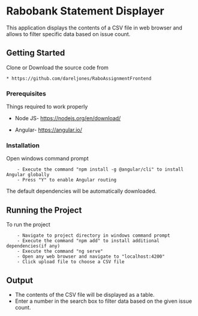 # Rabobank Statement Displayer

This application displays the contents of a CSV file in web browser and allows to filter specific data based on issue count.

## Getting Started

Clone or Download the source code from

	* https://github.com/dareljones/RaboAssignmentFrontend

### Prerequisites

Things required to work properly

* Node JS-
  https://nodejs.org/en/download/
    
* Angular-
  https://angular.io/

### Installation

Open windows command prompt

```
	- Execute the command "npm install -g @angular/cli" to install Angular globally
	- Press "Y" to enable Angular routing
```

The default dependencies will be automatically downloaded. 



## Running the Project

To run the project

```
	- Navigate to project directory in windows command prompt
	- Execute the command "npm add" to install additional dependencies(if any)
	- Execute the command "ng serve"
	- Open any web browser and navigate to "localhost:4200"
	- Click upload file to choose a CSV file
```


## Output

- The contents of the CSV file will be displayed as a table.
- Enter a number in the search box to filter data based on the given issue count.
 



